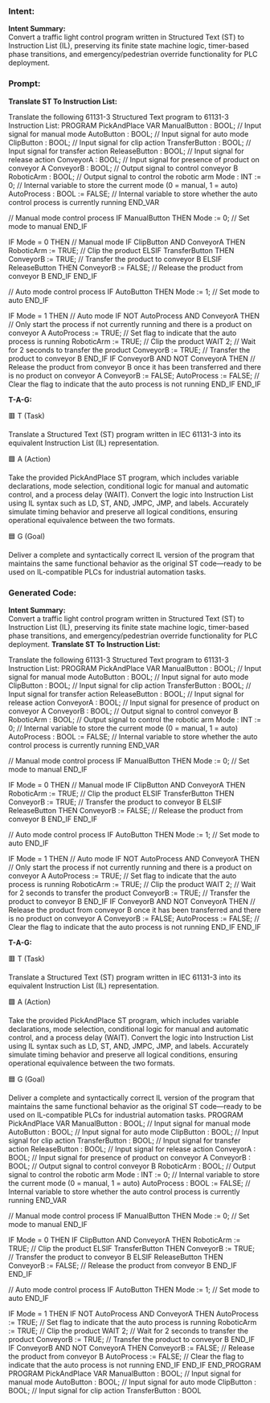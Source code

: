 ### Intent:
**Intent Summary:**  
Convert a traffic light control program written in Structured Text (ST) to Instruction List (IL), preserving its finite state machine logic, timer-based phase transitions, and emergency/pedestrian override functionality for PLC deployment.

### Prompt:
**Translate ST To Instruction List:**

Translate the following 61131-3 Structured Text program to 61131-3 Instruction List: PROGRAM PickAndPlace VAR ManualButton : BOOL; // Input signal for manual mode AutoButton : BOOL; // Input signal for auto mode ClipButton : BOOL; // Input signal for clip action TransferButton : BOOL; // Input signal for transfer action ReleaseButton : BOOL; // Input signal for release action ConveyorA : BOOL; // Input signal for presence of product on conveyor A ConveyorB : BOOL; // Output signal to control conveyor B RoboticArm : BOOL; // Output signal to control the robotic arm Mode : INT := 0; // Internal variable to store the current mode (0 = manual, 1 = auto) AutoProcess : BOOL := FALSE; // Internal variable to store whether the auto control process is currently running END_VAR

// Manual mode control process IF ManualButton THEN Mode := 0; // Set mode to manual END_IF

IF Mode = 0 THEN // Manual mode IF ClipButton AND ConveyorA THEN RoboticArm := TRUE; // Clip the product ELSIF TransferButton THEN ConveyorB := TRUE; // Transfer the product to conveyor B ELSIF ReleaseButton THEN ConveyorB := FALSE; // Release the product from conveyor B END_IF END_IF

// Auto mode control process IF AutoButton THEN Mode := 1; // Set mode to auto END_IF

IF Mode = 1 THEN // Auto mode IF NOT AutoProcess AND ConveyorA THEN // Only start the process if not currently running and there is a product on conveyor A AutoProcess := TRUE; // Set flag to indicate that the auto process is running RoboticArm := TRUE; // Clip the product WAIT 2; // Wait for 2 seconds to transfer the product ConveyorB := TRUE; // Transfer the product to conveyor B END_IF IF ConveyorB AND NOT ConveyorA THEN // Release the product from conveyor B once it has been transferred and there is no product on conveyor A ConveyorB := FALSE; AutoProcess := FALSE; // Clear the flag to indicate that the auto process is not running END_IF END_IF

**T-A-G:**

🟥 T (Task)

Translate a Structured Text (ST) program written in IEC 61131-3 into its equivalent Instruction List (IL) representation.

🟩 A (Action)

Take the provided PickAndPlace ST program, which includes variable declarations, mode selection, conditional logic for manual and automatic control, and a process delay (WAIT). Convert the logic into Instruction List using IL syntax such as LD, ST, AND, JMPC, JMP, and labels. Accurately simulate timing behavior and preserve all logical conditions, ensuring operational equivalence between the two formats.

🟦 G (Goal)

Deliver a complete and syntactically correct IL version of the program that maintains the same functional behavior as the original ST code—ready to be used on IL-compatible PLCs for industrial automation tasks.

### Generated Code:
**Intent Summary:**  
Convert a traffic light control program written in Structured Text (ST) to Instruction List (IL), preserving its finite state machine logic, timer-based phase transitions, and emergency/pedestrian override functionality for PLC deployment.
**Translate ST To Instruction List:**

Translate the following 61131-3 Structured Text program to 61131-3 Instruction List: PROGRAM PickAndPlace VAR ManualButton : BOOL; // Input signal for manual mode AutoButton : BOOL; // Input signal for auto mode ClipButton : BOOL; // Input signal for clip action TransferButton : BOOL; // Input signal for transfer action ReleaseButton : BOOL; // Input signal for release action ConveyorA : BOOL; // Input signal for presence of product on conveyor A ConveyorB : BOOL; // Output signal to control conveyor B RoboticArm : BOOL; // Output signal to control the robotic arm Mode : INT := 0; // Internal variable to store the current mode (0 = manual, 1 = auto) AutoProcess : BOOL := FALSE; // Internal variable to store whether the auto control process is currently running END_VAR

// Manual mode control process IF ManualButton THEN Mode := 0; // Set mode to manual END_IF

IF Mode = 0 THEN // Manual mode IF ClipButton AND ConveyorA THEN RoboticArm := TRUE; // Clip the product ELSIF TransferButton THEN ConveyorB := TRUE; // Transfer the product to conveyor B ELSIF ReleaseButton THEN ConveyorB := FALSE; // Release the product from conveyor B END_IF END_IF

// Auto mode control process IF AutoButton THEN Mode := 1; // Set mode to auto END_IF

IF Mode = 1 THEN // Auto mode IF NOT AutoProcess AND ConveyorA THEN // Only start the process if not currently running and there is a product on conveyor A AutoProcess := TRUE; // Set flag to indicate that the auto process is running RoboticArm := TRUE; // Clip the product WAIT 2; // Wait for 2 seconds to transfer the product ConveyorB := TRUE; // Transfer the product to conveyor B END_IF IF ConveyorB AND NOT ConveyorA THEN // Release the product from conveyor B once it has been transferred and there is no product on conveyor A ConveyorB := FALSE; AutoProcess := FALSE; // Clear the flag to indicate that the auto process is not running END_IF END_IF

**T-A-G:**

🟥 T (Task)

Translate a Structured Text (ST) program written in IEC 61131-3 into its equivalent Instruction List (IL) representation.

🟩 A (Action)

Take the provided PickAndPlace ST program, which includes variable declarations, mode selection, conditional logic for manual and automatic control, and a process delay (WAIT). Convert the logic into Instruction List using IL syntax such as LD, ST, AND, JMPC, JMP, and labels. Accurately simulate timing behavior and preserve all logical conditions, ensuring operational equivalence between the two formats.

🟦 G (Goal)

Deliver a complete and syntactically correct IL version of the program that maintains the same functional behavior as the original ST code—ready to be used on IL-compatible PLCs for industrial automation tasks.
PROGRAM PickAndPlace
VAR
    ManualButton : BOOL; // Input signal for manual mode
    AutoButton : BOOL; // Input signal for auto mode
    ClipButton : BOOL; // Input signal for clip action
    TransferButton : BOOL; // Input signal for transfer action
    ReleaseButton : BOOL; // Input signal for release action
    ConveyorA : BOOL; // Input signal for presence of product on conveyor A
    ConveyorB : BOOL; // Output signal to control conveyor B
    RoboticArm : BOOL; // Output signal to control the robotic arm
    Mode : INT := 0; // Internal variable to store the current mode (0 = manual, 1 = auto)
    AutoProcess : BOOL := FALSE; // Internal variable to store whether the auto control process is currently running
END_VAR

// Manual mode control process
IF ManualButton THEN
    Mode := 0; // Set mode to manual
END_IF

IF Mode = 0 THEN
    IF ClipButton AND ConveyorA THEN
        RoboticArm := TRUE; // Clip the product
    ELSIF TransferButton THEN
        ConveyorB := TRUE; // Transfer the product to conveyor B
    ELSIF ReleaseButton THEN
        ConveyorB := FALSE; // Release the product from conveyor B
    END_IF
END_IF

// Auto mode control process
IF AutoButton THEN
    Mode := 1; // Set mode to auto
END_IF

IF Mode = 1 THEN
    IF NOT AutoProcess AND ConveyorA THEN
        AutoProcess := TRUE; // Set flag to indicate that the auto process is running
        RoboticArm := TRUE; // Clip the product
        WAIT 2; // Wait for 2 seconds to transfer the product
        ConveyorB := TRUE; // Transfer the product to conveyor B
    END_IF
    IF ConveyorB AND NOT ConveyorA THEN
        ConveyorB := FALSE; // Release the product from conveyor B
        AutoProcess := FALSE; // Clear the flag to indicate that the auto process is not running
    END_IF
END_IF
END_PROGRAM
PROGRAM PickAndPlace
VAR
    ManualButton : BOOL; // Input signal for manual mode
    AutoButton : BOOL; // Input signal for auto mode
    ClipButton : BOOL; // Input signal for clip action
    TransferButton : BOOL
